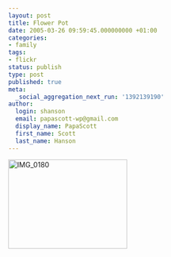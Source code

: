 ```yaml
---
layout: post
title: Flower Pot
date: 2005-03-26 09:59:45.000000000 +01:00
categories:
- family
tags:
- flickr
status: publish
type: post
published: true
meta:
  _social_aggregation_next_run: '1392139190'
author:
  login: shanson
  email: papascott-wp@gmail.com
  display_name: PapaScott
  first_name: Scott
  last_name: Hanson
---
```

<p><a href="http://www.flickr.com/photos/papascott/7459114/" title="Flower Pot"><img src="https://photos6.flickr.com/7459114_25cd772fff_m.jpg" width="240" height="180" alt="IMG_0180" border="0" /></a></p>
